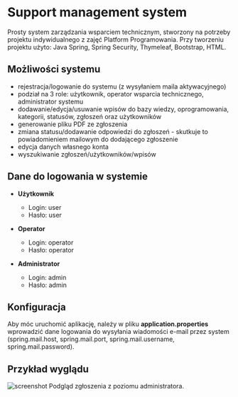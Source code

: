 # Support management system
Prosty system zarządzania wsparciem technicznym, stworzony na potrzeby projektu indywidualnego z zajęć Platform Programowania.
Przy tworzeniu projektu użyto: Java Spring, Spring Security, Thymeleaf, Bootstrap, HTML.

## Możliwości systemu
- rejestracja/logowanie do systemu (z wysyłaniem maila aktywacyjnego)
- podział na 3 role: użytkownik, operator wsparcia technicznego, administrator systemu
- dodawanie/edycja/usuwanie wpisów do bazy wiedzy, oprogramowania, kategorii, statusów, zgłoszeń oraz użytkowników
- generowanie pliku PDF ze zgłoszenia
- zmiana statusu/dodawanie odpowiedzi do zgłoszeń - skutkuje to powiadomieniem mailowym do dodającego zgłoszenie
- edycja danych własnego konta
- wyszukiwanie zgłoszeń/użytkowników/wpisów

## Dane do logowania w systemie
- **Użytkownik**
  - Login: user
  - Hasło: user

- **Operator**
  - Login: operator
  - Hasło: operator

- **Administrator**
  - Login: admin
  - Hasło: admin

## Konfiguracja
Aby móc uruchomić aplikację, należy w pliku **application.properties** wprowadzić dane logowania do wysyłania wiadomości e-mail przez system (spring.mail.host, spring.mail.port, spring.mail.username, spring.mail.password).

## Przykład wyglądu
![screenshot](https://user-images.githubusercontent.com/101965882/163582629-19fea2dc-12cf-461e-ad45-1176d25af3d1.png)
Podgląd zgłoszenia z poziomu administratora.
